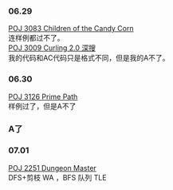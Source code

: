 ### 06.29
[POJ 3083 Children of the Candy Corn](http://poj.org/problem?id=3083)<br>
连样例都过不了。<br>
[POJ 3009 Curling 2.0 深搜](http://poj.org/problem?id=3009)<br>
我的代码和AC代码只是格式不同，但是我的A不了。<br>

### 06.30
[POJ 3126 Prime Path](http://poj.org/problem?id=3126)<br>
样例过了，但是A不了
### A了

### 07.01
[POJ 2251 Dungeon Master](http://poj.org/problem?id=2251)<br>
DFS+剪枝  WA ，BFS 队列 TLE
